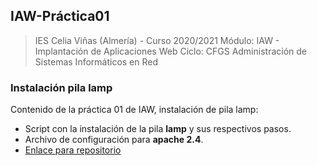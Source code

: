## IAW-Práctica01
> IES Celia Viñas (Almería) - Curso 2020/2021 
> Módulo: IAW - Implantación de Aplicaciones Web 
> Ciclo: CFGS Administración de Sistemas Informáticos en Red 
### Instalación pila lamp
Contenido de la práctica 01 de IAW, instalación de pila lamp:


- Script con la instalación de la pila **lamp** y sus respectivos pasos.
- Archivo de configuración para **apache 2.4**.
- [Enlace para repositorio][GitHub]





[GitHub]: https://github.com/jacobo87/IAW-Practica01
